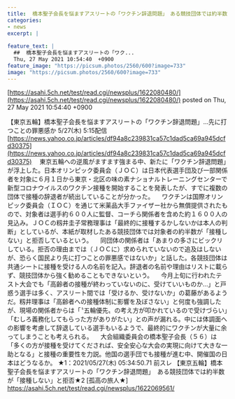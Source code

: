 ```yaml
---
title:  橋本聖子会長を悩ますアスリートの「ワクチン辞退問題」　ある競技団体では約半数が「接種しない」と拒否★3]  
categories:
- news
excerpt: |
  
feature_text: |
  ##  橋本聖子会長を悩ますアスリートの「ワク...
  Thu, 27 May 2021 10:54:40  +0900
feature_image: "https://picsum.photos/2560/600?image=733"
image: "https://picsum.photos/2560/600?image=733"
---
```


[https://asahi.5ch.net/test/read.cgi/newsplus/1622080480/](https://asahi.5ch.net/test/read.cgi/newsplus/1622080480/)
posted on Thu, 27 May 2021 10:54:40  +0900

<!--more-->

【東京五輪】橋本聖子会長を悩ますアスリートの「ワクチン辞退問題」…先に打つことの罪悪感か 5/27(木) 5:15配信 [https://news.yahoo.co.jp/articles/df94a8c239831ca57c1dad5ca69a945dcfd30375](https://news.yahoo.co.jp/articles/df94a8c239831ca57c1dad5ca69a945dcfd30375) 　東京五輪への逆風がますます強まる中、新たに「ワクチン辞退問題」が浮上した。日本オリンピック委員会（ＪＯＣ）は日本代表選手団及び一部関係者を対象に６月１日から東京・北区の味の素ナショナルトレーニングセンターで新型コロナウイルスのワクチン接種を開始することを発表したが、すでに複数の団体で接種の辞退者が続出していることが分かった。 　ワクチンは国際オリンピック委員会（ＩＯＣ）を通じて米薬品大手ファイザー社から無償提供されたもので、対象者は選手約６００人に監督、コーチら関係者を含めた約１６００人の見込み。ＪＯＣの籾井圭子常務理事は「最終的に接種するかしないかは本人の判断」としているが、本紙が取材したある競技団体では対象者の約半数が「接種しない」と拒否しているという。 　同団体の関係者は「あまりの多さにビックリしている。拒否の理由までは（ＪＯＣに）求められていないので追及はしないが、恐らく国民より先に打つことの罪悪感ではないか」と話した。各競技団体は共通シートに接種を受ける人の名前を記入。辞退者の名前や理由はリストに載らず、競技団体から強く勧めることもできないという。 　今月上旬に行われたテスト大会でも「高齢者の接種が終わっていないのに、受けていいものか…」と戸惑う選手は多く、アスリート間では「受けるか、受けないか」の葛藤があるようだ。籾井理事は「高齢者への接種体制に影響を及ぼさない」と何度も強調したが、現場の関係者からは「〝五輪優先〟の考え方が叩かれているので受けづらい」「むしろ義務化してもらった方がありがたい」との声が漏れる。中には体調面への影響を考慮して辞退している選手もいるようで、最終的にワクチンが大量に余ってしまうことも考えられる。 　大会組織委員会の橋本聖子会長（５６）は「多くの方が接種を受けてくだされば、安全安心な大会の実現に向けて大きな一助となる」と接種の重要性を力説。他国の選手団でも接種が進む中、開催国の日本はどうなるか。 ★1：2021/05/27(木) 05:34:50.71 前スレ 【東京五輪】橋本聖子会長を悩ますアスリートの「ワクチン辞退問題」　ある競技団体では約半数が「接種しない」と拒否★2 [孤高の旅人★] https://asahi.5ch.net/test/read.cgi/newsplus/1622069561/

